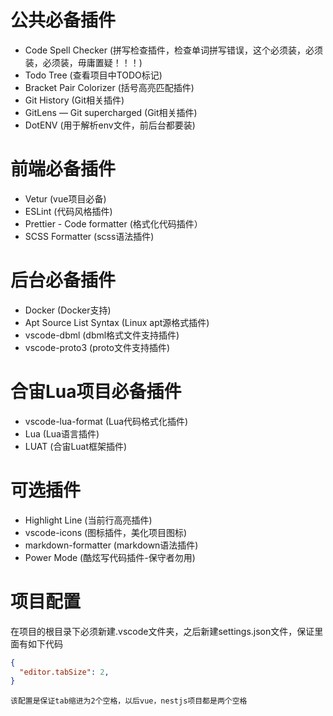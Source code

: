 # 公共必备插件
* Code Spell Checker (拼写检查插件，检查单词拼写错误，这个必须装，必须装，必须装，毋庸置疑！！！)
* Todo Tree (查看项目中TODO标记)
* Bracket Pair Colorizer (括号高亮匹配插件)
* Git History (Git相关插件)
* GitLens — Git supercharged (Git相关插件)
* DotENV (用于解析env文件，前后台都要装)

# 前端必备插件
* Vetur (vue项目必备)
* ESLint (代码风格插件)
* Prettier - Code formatter (格式化代码插件）
* SCSS Formatter (scss语法插件)

# 后台必备插件
* Docker (Docker支持)
* Apt Source List Syntax (Linux apt源格式插件)
* vscode-dbml (dbml格式文件支持插件)
* vscode-proto3 (proto文件支持插件)

# 合宙Lua项目必备插件
* vscode-lua-format (Lua代码格式化插件)
* Lua (Lua语言插件)
* LUAT (合宙Luat框架插件)

# 可选插件
* Highlight Line (当前行高亮插件)
* vscode-icons (图标插件，美化项目图标)
* markdown-formatter (markdown语法插件)
* Power Mode (酷炫写代码插件-保守者勿用)

# 项目配置
在项目的根目录下必须新建.vscode文件夹，之后新建settings.json文件，保证里面有如下代码
```json
{
  "editor.tabSize": 2,
}
```
`该配置是保证tab缩进为2个空格，以后vue，nestjs项目都是两个空格` 

